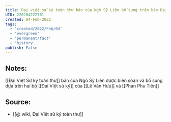 ```yaml
---
title: Đại việt sử ký toàn thư bản của Ngô Sỹ Liên bổ sung trên bản Đại việt sử ký của Lê Văn Hưu và Phan Phu Tiên
UID: 220204222701
created: 04-Feb-2022
tags:
  - 'created/2022/Feb/04'
  - 'evergreen'
  - 'permanent/fact'
  - 'history'
publish: False
---
```

## Notes:
[[Đại Việt Sử ký toàn thư]] bản của Ngô Sỹ Liên được biên soạn và bổ sung dựa trên hai bộ [[Đại Việt sử ký]] của [[Lê Văn Hưu]] và [[Phan Phu Tiên]]

## Source:
- [[@ wiki, Đại Việt sử ký toàn thư]]


